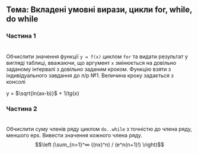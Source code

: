 ## Тема: Вкладені умовні вирази, цикли for, while, do while

### Частина 1 <br><br>
Обчислити значення функції `y = f(x)` циклом `for` та видати результат у вигляді таблиці, вважаючи, що аргумент `x` змінюється на довільно заданому інтервалі з довільно заданим кроком. Функцію взяти з індивідуального завдання до л/р №1. Величина кроку задається з консолі

y = $\sqrt{ln(ax-b)}$ + ${1/tg(x)}$

### Частина 2 <br><br>
Обчислити суму членів ряду циклом `do..while` з точністю до члена ряду, меншого еps. Вивести значення кожного члена ряду. <br>
$$\left (\sum_{n=1}^∞ ((nx)^n) / (e^n(n+1)!) \right)$$
